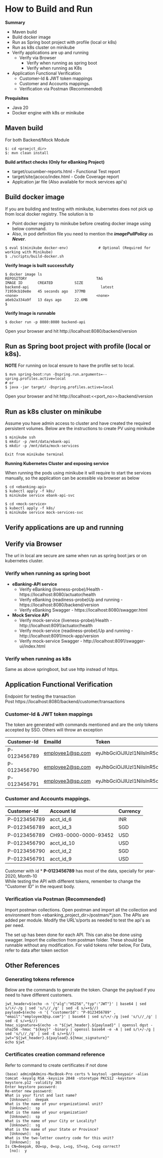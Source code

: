 # How to Build and Run

**Summary**
* Maven build
* Build docker image
* Run as Spring boot project with profile (local or k8s)
* Run as k8s cluster on minikube
* Verify applications are up and running
  * Verify via Browser
    * Verify when running as spring boot
    * Verify when running as K8s
* Application Functional Verification
  * Customer-Id & JWT token mappings
  * Customer and Accounts mappings.
  * Verification via Postman (Recommended)



**Prequisites**
* Java 20
* Docker engine with k8s or minikube 


## Maven build

For both Backend/Mock Module
```shell
$: cd <proejct_dir>
$: mvn clean install
```

**Build artifact checks (Only for eBanking Project)**
* target/cucumber-reports.html - Functional Test report
* target/site/jacoco/index.html - Code Coverage report
* Applcation jar file (Also available for mock services api's)


## Build docker image

If you are building and testing with minikube, kubernetes does not pick up from local docker registry. 
The solution is to 
* Point docker registry to minikube before creating docker image using below command. 
* Also, in pod definition file you need to mention the ***imagePullPolicy*** as ***Never***. 

```shell
$ eval $(minikube docker-env)              # Optional (Required for working with Minikube)
$ ./scripts/build-docker.sh
```

**Verify Image is built successfully**

```shell
$ docker image ls
REPOSITORY                                TAG                       IMAGE ID       CREATED          SIZE
backend-api                                 latest                    71959cb10e8e   45 seconds ago   377MB
<none>                                    <none>                    a6eb2a334a9f   13 days ago      22.6MB
$
```
**Verify Image is runnable**
```shell
$ docker run -p 8080:8080 backend-api
```
Open your browser and hit http://localhost:8080/backend/version


## Run as Spring boot project with profile (local or k8s).
**NOTE** For running on local ensure to have the profile set to local.
```shell
$ mvn spring-boot:run -Dspring.run.arguments=--spring.profiles.active=local
# or
$ java -jar target/ -Dspring.profiles.active=local
```
Open your browser and hit http://localhost:<<port_no>>/backend/version


## Run as k8s cluster on minikube

Assume you have admin access to cluster and have created the required persistent volumes. Below are the instructions to create PV using minikube
```shell
$ minikube ssh
$ mkdir -p /mnt/data/ebank-api
$ mkdir -p /mnt/data/mock-services

Exit from minikube terminal
```

**Running Kubernetes Cluster and exposing service**

When running the pods using minikube it will require to start the services manually, so the application can be acessible via browser as below
```shell
$ cd <ebanking-api>
$ kubectl apply -f k8s/
$ minikube service ebank-api-svc

$ cd <mock-service>
$ kubectl apply -f k8s/
$ minikube service mock-services-svc
```

## Verify applications are up and running

## Verify via Browser
The url in local are secure are same when run as spring boot jars or on kubernetes cluster.

### Verify when running as spring boot
* **eBanking-API service**
    * Verify eBanking (liveness-probe)/Health - https://localhost:8080/actuator/health
    * Verify eBanking (readiness-probe)Up and running - https://localhost:8080/backend/version
    * Verify eBanking Swagger - https://localhost:8080/swagger.html
* **Mock Service APi**
    * Verify mock-service (liveness-probe)/Health - http://localhost:8091/actuator/health
    * Verify mock-service (readiness-probe)/Up and running - http://localhost:8091/mock-app/version 
    * Verify mock-service Swagger - http://localhost:8091/swagger-ui/index.html


### Verify when running as k8s
  Same as above springboot, but use http instead of https.

## Application Functional Verification

Endpoint for testing the transaction <br>
Post https://localhost:8080/backend/customer/transactions



### Customer-Id & JWT token mappings
The token are generated with commands mentioned and are the only tokens accepted by SSO. Others will throw an exception

|Customer-Id|EmailId| Token |
|:-----|:-----|:--------|
|P-0123456789|employee1@sp.com|eyJhbGciOiJIUzI1NiIsInR5cCI6IkpXVCJ9.eyAiY3VzdG9tZXJJZCI6ICJQLTAxMjM0NTY3ODkiICwgImVtYWlsIjoiZW1wbG95ZWUxQHNwLmNvbSJ9.XbgM2NJiTKhuSgzL6MUNU1uarkUoH0kIASs5_JLbSGg|
|P-0123456790|employee2@sp.com|eyJhbGciOiJIUzI1NiIsInR5cCI6IkpXVCJ9.eyAiY3VzdG9tZXJJZCI6ICJQLTAxMjM0NTY3ODkiICwgImVtYWlsIjoiZW1wbG95ZWUyQHNwLmNvbSJ9.3mJ0aHF21El_bsfBvwIccxvOcg6_qa_KvlJmWC56XuA|
|P-0123456791|employee3@sp.com|eyJhbGciOiJIUzI1NiIsInR5cCI6IkpXVCJ9.eyAiY3VzdG9tZXJJZCI6ICJQLTAxMjM0NTY3ODkiICwgImVtYWlsIjoiZW1wbG95ZWUzQHNwLmNvbSJ9.nLxacDiNrEOcvZ-qlGgJ1ugEGNBxTck2AwFBIwZBsS0|


### Customer and Accounts mappings.
|Customer-Id| Account Id           | Currency|
|:-----|:---------------------|:--------|
|P-0123456789| acct_id_6            |INR|
|P-0123456789| acct_id_3            |SGD|
|P-0123456789| CH93-0000-0000-93452 |USD|
|P-0123456790| acct_id_10 |USD|
|P-0123456790| acct_id_2            |SGD|
|P-0123456791| acct_id_9 |USD|

Customer with id * **P-0123456789** has most of the data, specially for year-2020, Month-10   
While testing the API with different tokens, remember to change the "Customer ID" in the request body.

### Verification via Postman (Recommended)
Import postman collections. Open postman and import all the collection and environment from <ebanking_project_dir>/postman/*.json. The APIs are added per module. Modify the URL's/ports as needed to test the api's as per need.

The set up has been done for each API. This can also be done using swagger.
Import the collection from postman folder. These should be runnable without any modification. For valid tokens refer below,
For Data, refer to data after token section




## Other References
### Generating tokens reference
Below are the commands to generate the token. Change the payload if you need to have different customers. 
```shell
jwt_header=$(echo -n '{"alg":"HS256","typ":"JWT"}' | base64 | sed s/\+/-/g | sed 's/\//_/g' | sed -E s/=+$//)
payload=$(echo -n '{ "customerId": "P-0123456789" , "email":"employee3@sp.com"}' | base64 | sed s/\+/-/g |sed 's/\//_/g' |  sed -E s/=+$//)
hmac_signature=$(echo -n "${jwt_header}.${payload}" | openssl dgst -sha256 -hmac "${key}" -binary | openssl base64 -e -A | sed s/\+/-/g | sed 's/\//_/g' | sed -E s/=+$//)
jwt="${jwt_header}.${payload}.${hmac_signature}"
echo $jwt
```


### Certificates creation command reference
Refer to command to create certificates if not done
```shell
(base) admin@Admins-MacBook-Pro certs % keytool -genkeypair -alias tomcat -keyalg RSA -keysize 2048 -storetype PKCS12 -keystore keystore.p12 -validity 365
Enter keystore password:  
Re-enter new password: 
What is your first and last name?
  [Unknown]:  deepak
What is the name of your organizational unit?
  [Unknown]:  sp
What is the name of your organization?
  [Unknown]:  sp
What is the name of your City or Locality?
  [Unknown]:  sg
What is the name of your State or Province?
  [Unknown]:  sg
What is the two-letter country code for this unit?
  [Unknown]:  sg
Is CN=deepak, OU=sp, O=sp, L=sg, ST=sg, C=sg correct?
  [no]:  y

```

















